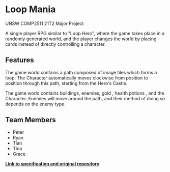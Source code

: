 # Loop Mania
UNSW COMP2511 21T2 Major Project

A single player RPG similar to "Loop Hero", where the game takes place in a randomly generated world, and the player changes the world by placing cards instead of directly controlling a character.

## Features

The game world contains a path composed of image tiles which forms a loop. The Character automatically moves clockwise from position to position through this path, starting from the Hero's Castle.

The game world contains buildings, enemies, gold , health potions , and the Character. Enemies will move around the path, and their method of doing so depends on the enemy type.

## Team Members
- Peter
- Ryan
- Tian
- Tina
- Grace

[**Link to specification and original repository**](https://gitlab.cse.unsw.edu.au/COMP2511/21T2/project-specification)

